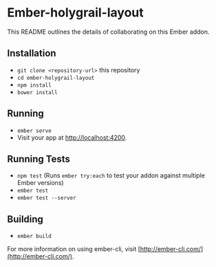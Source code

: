 # Ember-holygrail-layout

This README outlines the details of collaborating on this Ember addon.

## Installation

* `git clone <repository-url>` this repository
* `cd ember-holygrail-layout`
* `npm install`
* `bower install`

## Running

* `ember serve`
* Visit your app at [http://localhost:4200](http://localhost:4200).

## Running Tests

* `npm test` (Runs `ember try:each` to test your addon against multiple Ember versions)
* `ember test`
* `ember test --server`

## Building

* `ember build`

For more information on using ember-cli, visit [http://ember-cli.com/](http://ember-cli.com/).
